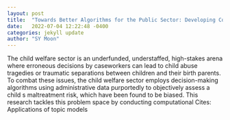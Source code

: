 ```yaml
---
layout: post
title:  "Towards Better Algorithms for the Public Sector: Developing Computational Narrative Analysis Methodology to Unpack Biases in Child Welfare Systems"
date:   2022-07-04 12:22:48 -0400
categories: jekyll update
author: "SY Moon"
---
```

The child welfare sector is an underfunded, understaffed, high-stakes arena where erroneous decisions by caseworkers can lead to child abuse tragedies or traumatic separations between children and their birth parents. To combat these issues, the child welfare sector employs decision-making algorithms using administrative data purportedly to objectively assess a child s maltreatment risk, which have been found to be biased. This research tackles this problem space by conducting computational  Cites: Applications of topic models